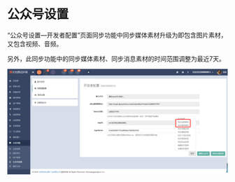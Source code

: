 # 公众号设置

“公众号设置—开发者配置”页面同步功能中同步媒体素材升级为即包含图片素材，又包含视频、音频。

另外，此同步功能中的同步媒体素材、同步消息素材的时间范围调整为最近7天。

![](/assets/import.png)

